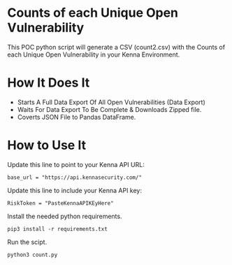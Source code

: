 # Counts of each Unique Open Vulnerability

This POC python script will generate a CSV (count2.csv) with the Counts of each Unique Open Vulnerability in your Kenna Environment.

# How It Does It
- Starts A Full Data Export Of All Open Vulnerabilities (Data Export)
- Waits For Data Export To Be Complete & Downloads Zipped file.
- Coverts JSON File to Pandas DataFrame.

# How to Use It
Update this line to point to your Kenna API URL:

```base_url = "https://api.kennasecurity.com/"```

Update this line to include your Kenna API key:

```RiskToken = "PasteKennaAPIKEyHere"```

Install the needed python requirements.

```pip3 install -r requirements.txt```

Run the scipt.

```python3 count.py```
